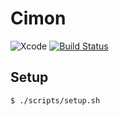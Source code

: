 # Cimon

![Xcode](https://img.shields.io/badge/Xcode-10.2-blue.svg)
[![Build Status](https://app.bitrise.io/app/b4c9e75e762127e2/status.svg?token=vKBmiA_aCXHu7yvdsYe0VA&branch=master)](https://app.bitrise.io/app/b4c9e75e762127e2)

## Setup

```hcl
$ ./scripts/setup.sh
```
